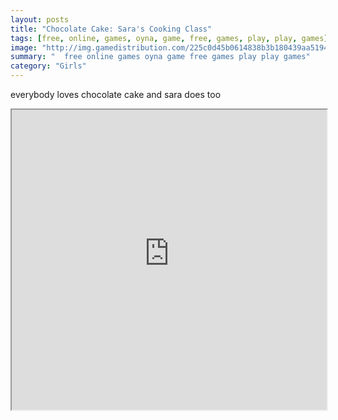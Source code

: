 ```yaml
---
layout: posts
title: "Chocolate Cake: Sara's Cooking Class"
tags: [free, online, games, oyna, game, free, games, play, play, games]
image: "http://img.gamedistribution.com/225c0d45b0614838b3b180439aa5194e.jpg"
summary: "  free online games oyna game free games play play games"
category: "Girls"
---
```


everybody loves chocolate cake and sara does too

<iframe width="100%" height="480px;" src="http://flash.gamedistribution.com?game=225c0d45b0614838b3b180439aa5194e"></iframe>